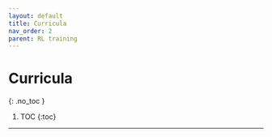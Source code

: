 ```yaml
---
layout: default
title: Curricula
nav_order: 2
parent: RL training
---
```


# Curricula
{: .no_toc }


1. TOC
{:toc}

---